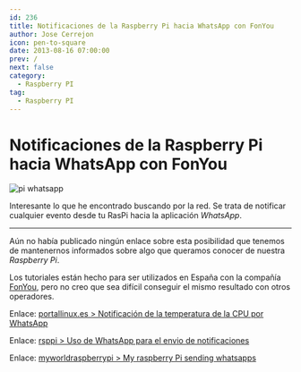 ```yaml
---
id: 236
title: Notificaciones de la Raspberry Pi hacia WhatsApp con FonYou
author: Jose Cerrejon
icon: pen-to-square
date: 2013-08-16 07:00:00
prev: /
next: false
category:
  - Raspberry PI
tag:
  - Raspberry PI
---
```


# Notificaciones de la Raspberry Pi hacia WhatsApp con FonYou

![pi whatsapp](/images/pi_whatsapp.png)

Interesante lo que he encontrado buscando por la red. Se trata de notificar cualquier evento desde tu RasPi hacia la aplicación *WhatsApp*.

- - -
Aún no había publicado ningún enlace sobre esta posibilidad que tenemos de mantenernos informados sobre algo que queramos conocer de nuestra *Raspberry Pi*.

Los tutoriales están hecho para ser utilizados en España con la compañía [FonYou](http://www.fonyou.es), pero no creo que sea difícil conseguir el mismo resultado con otros operadores.

Enlace: [portallinux.es > Notificación de la temperatura de la CPU por WhatsApp](http://portallinux.es/raspberry-pi-notificacion-de-la-temperatura-de-la-cpu-por-whatsapp/)

Enlace: [rsppi > Uso de WhatsApp para el envio de notificaciones](http://rsppi.blogspot.com.es/2012/10/uso-de-whatsapp-para-el-envio-de.html)

Enlace: [myworldraspberrypi > My raspberry Pi sending whatsapps](http://myworldraspberrypi.blogspot.com.es/2013/02/my-raspberry-pi-sending-whatsapps.html)